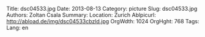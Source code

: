 Title: dsc04533.jpg
Date: 2013-08-13
Category: picture
Slug: dsc04533.jpg
Authors: Zoltan Csala
Summary:
Location: Zurich
Ablpicurl: http://abload.de/img/dsc04533cbzld.jpg
OrgWdth: 1024
OrgHght: 768
Tags:
Lang: en

